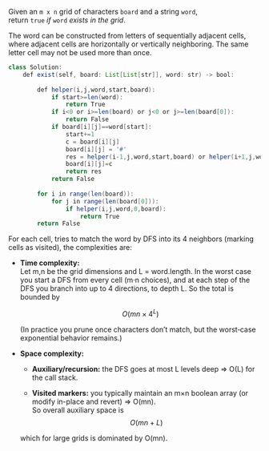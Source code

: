 Given an `m x n` grid of characters `board` and a string `word`, return `true` _if_ `word` _exists in the grid_.

The word can be constructed from letters of sequentially adjacent cells, where adjacent cells are horizontally or vertically neighboring. The same letter cell may not be used more than once.

```Java
class Solution:
    def exist(self, board: List[List[str]], word: str) -> bool:
        
        def helper(i,j,word,start,board):
            if start>=len(word):
                return True
            if i<0 or i>=len(board) or j<0 or j>=len(board[0]):
                return False
            if board[i][j]==word[start]:
                start+=1
                c = board[i][j]
                board[i][j] = '#'
                res = helper(i-1,j,word,start,board) or helper(i+1,j,word,start,board) or helper(i,j-1,word,start,board) or helper(i,j+1,word,start,board)
                board[i][j]=c
                return res
            return False
        
        for i in range(len(board)):
            for j in range(len(board[0])):
                if helper(i,j,word,0,board):
                    return True
        return False
```

For each cell, tries to match the word by DFS into its 4 neighbors (marking cells as visited), the complexities are:

- **Time complexity:**  
    Let m,n be the grid dimensions and L = word.length. In the worst case you start a DFS from every cell (m·n choices), and at each step of the DFS you branch into up to 4 directions, to depth L. So the total is bounded by
    
    $$O\bigl(mn \times 4^L\bigr)$$
    
    (In practice you prune once characters don’t match, but the worst‐case exponential behavior remains.)
    
- **Space complexity:**
    
    - **Auxiliary/recursion:** the DFS goes at most L levels deep ⇒ O(L) for the call stack.
        
    - **Visited markers:** you typically maintain an m×n boolean array (or modify in-place and revert) ⇒ O(mn).  
        So overall auxiliary space is
 $$   O(mn+L)$$
    
    which for large grids is dominated by O(mn).

